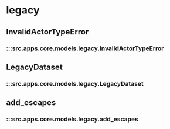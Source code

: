# legacy

## InvalidActorTypeError

### :::src.apps.core.models.legacy.InvalidActorTypeError

## LegacyDataset

### :::src.apps.core.models.legacy.LegacyDataset

## add_escapes

### :::src.apps.core.models.legacy.add_escapes

